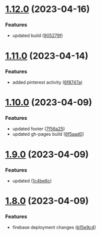 # [1.12.0](https://github.com/manthanank/portfolio/compare/v1.11.0...v1.12.0) (2023-04-16)


### Features

* updated build ([905279f](https://github.com/manthanank/portfolio/commit/905279f4015968800295c2f5246ff565c256e3fe))



# [1.11.0](https://github.com/manthanank/portfolio/compare/v1.10.0...v1.11.0) (2023-04-14)


### Features

* added pinterest activity ([6f8747a](https://github.com/manthanank/portfolio/commit/6f8747a7519dc5a1695912b38fb9da68cf6467d6))



# [1.10.0](https://github.com/manthanank/portfolio/compare/v1.9.0...v1.10.0) (2023-04-09)


### Features

* updated footer ([7f56a25](https://github.com/manthanank/portfolio/commit/7f56a259e729f722e79e7feca740fe689c711020))
* updated gh-pages build ([6f5aad0](https://github.com/manthanank/portfolio/commit/6f5aad04074ef575a157766816466e998dd71fe5))



# [1.9.0](https://github.com/manthanank/portfolio/compare/v1.8.0...v1.9.0) (2023-04-09)


### Features

* updated ([1c4be6c](https://github.com/manthanank/portfolio/commit/1c4be6c776faa9480623f37427f65c8eed28787b))



# [1.8.0](https://github.com/manthanank/portfolio/compare/v1.7.0...v1.8.0) (2023-04-09)


### Features

* firebase deployment changes ([b15e9c4](https://github.com/manthanank/portfolio/commit/b15e9c44d115a2e42de65555efb80f0af5663957))




